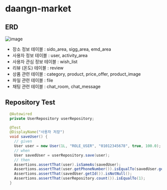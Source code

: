 # daangn-market

## ERD
![image](https://github.com/CEOS-Developers/spring-daagn-market-18th/assets/68195241/79229d81-f3ef-4988-9479-0979f5d5b021)

- 장소 정보 테이블 : sido_area, sigg_area, emd_area
- 사용자 정보 테이블 : user, activity_area
- 사용자 관심 정보 테이블 : wish_list
- 리뷰 (온도) 테이블 : review
- 상품 관련 테이블 : category, product, price_offer, product_image
- 파일 관련 테이블 : file
- 채팅 관련 테이블 : chat_room, chat_message

## Repository Test
```java
  @Autowired
  private UserRepository userRepository;

  @Test
  @DisplayName("사용자 저장")
  void saveUser() {
    // given
    User user = new User(1L, "ROLE_USER", "01012345678", true, 100.0);
    // when
    User savedUser = userRepository.save(user);
    // then
    Assertions.assertThat(user).isSameAs(savedUser);
    Assertions.assertThat(user.getPhoneNumber()).isEqualTo(savedUser.getPhoneNumber());
    Assertions.assertThat(savedUser.getId()).isNotNull();
    Assertions.assertThat(userRepository.count()).isEqualTo(1);
  }
```
